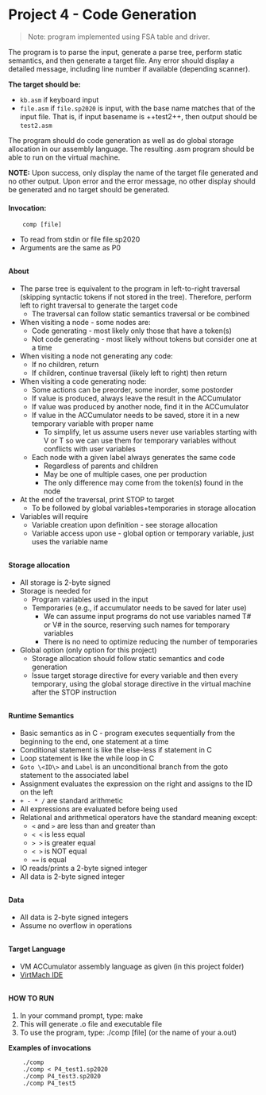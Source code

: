 # Project 4 - Code Generation 
> Note: program implemented using FSA table and driver.

The program is to parse the input, generate a parse tree, perform static semantics, and then generate a target file. Any error should display a detailed message, including line number if available (depending scanner).  

**The target should be:**
* `kb.asm` if keyboard input 
* `file.asm` if `file.sp2020` is input, with the base name matches that of the input file. That is, if input basename is ++test2++, then output should be `test2.asm` 

The program should do code generation as well as do global storage allocation in our assembly language. The resulting .asm program should be able to run on the virtual machine. 

**NOTE:** Upon success, only display the name of the target file generated and no other output. Upon error and the error message, no other display should be generated and no target should be generated. 

#### Invocation: 
```
    comp [file] 
```
* To read from stdin or file file.sp2020 
* Arguments are the same as P0
##

#### About
* The parse tree is equivalent to the program in left-to-right traversal (skipping syntactic tokens if not stored in the tree). Therefore, perform left to right traversal to generate the target code
    * The traversal can follow static semantics traversal or be combined
* When visiting a node - some nodes are:
    * Code generating - most likely only those that have a token(s)
    * Not code generating - most likely without tokens but consider one at a time
* When visiting a node not generating any code:
    * If no children, return
    * If children, continue traversal (likely left to right) then return
* When visiting a code generating node:
    * Some actions can be preorder, some inorder, some postorder
    * If value is produced, always leave the result in the ACCumulator
    * If value was produced by another node, find it in the ACCumulator
    * If value in the ACCumulator needs to be saved, store it in a new temporary variable with proper name
        * To simplify, let us assume users never use variables starting with V or T so we can use them for temporary variables without conflicts with user variables
    * Each node with a given label always generates the same code
        * Regardless of parents and children
        * May be one of multiple cases, one per production
        * The only difference may come from the token(s) found in the node
* At the end of the traversal, print STOP to target
    *  To be followed by global variables+temporaries in storage allocation
*  Variables will require
    *  Variable creation upon definition - see storage allocation
    *  Variable access upon use - global option or temporary variable, just uses the variable name
##

#### Storage allocation
* All storage is 2-byte signed
* Storage is needed for
    * Program variables used in the input
    * Temporaries (e.g., if accumulator needs to be saved for later use)
        * We can assume input programs do not use variables named T# or V# in the source, reserving such names for temporary variables
        * There is no need to optimize reducing the number of temporaries
* Global option (only option for this project)
    * Storage allocation should follow static semantics and code generation
    * Issue target storage directive for every variable and then every temporary, using the global storage directive in the virtual machine after the STOP instruction
##

#### Runtime Semantics
* Basic semantics as in C - program executes sequentially from the beginning to the end, one statement at a time
* Conditional statement is like the else-less if statement in C
* Loop statement is like the while loop in C
* `Goto \<ID\>` and `Label` is an unconditional branch from the goto statement to the associated label
* Assignment evaluates the expression on the right and assigns to the ID on the left
* `+ - * /` are standard arithmetic
* All expressions are evaluated before being used
* Relational and arithmetical operators have the standard meaning except:
	* `<` and `>` are less than and greater than
	* `< <` is less equal
	* `> >`  is greater equal
	* `< >` is NOT equal
	* `==` is equal
* IO reads/prints a 2-byte signed integer
* All data is 2-byte signed integer
##

#### Data
* All data is 2-byte signed integers
* Assume no overflow in operations
##

#### Target Language
* VM ACCumulator assembly language as given (in this project folder)
* [VirtMach IDE](https://comp.umsl.edu/assembler/index)
##

#### HOW TO RUN
1. In your command prompt, type: make
2. This will generate .o file and executable file
3. To use the program, type: ./comp [file] (or the name of your a.out)

**Examples of invocations**
```
    ./comp 
    ./comp < P4_test1.sp2020
    ./comp P4_test3.sp2020
    ./comp P4_test5
```



